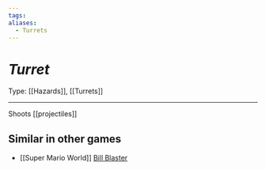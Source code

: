 ```yaml
---
tags: 
aliases:
  - Turrets
---
```

# _Turret_

Type: [[Hazards]], [[Turrets]]

----

Shoots [[projectiles]]


## Similar in other games

* [[Super Mario World]] [Bill Blaster](https://www.mariowiki.com/Bill_Blaster)